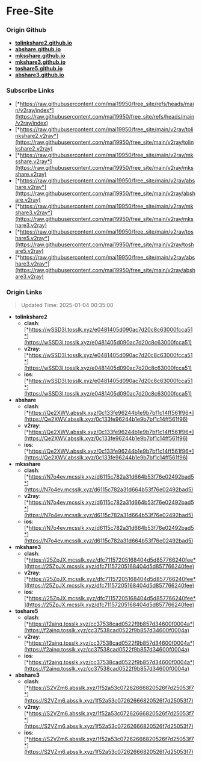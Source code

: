 # Free-Site

### Origin Github

- [**tolinkshare2.github.io**](https://github.com/tolinkshare2/tolinkshare2.github.io)
- [**abshare.github.io**](https://github.com/abshare/abshare.github.io)
- [**mksshare.github.io**](https://github.com/mksshare/mksshare.github.io)
- [**mkshare3.github.io**](https://github.com/mkshare3/mkshare3.github.io)
- [**toshare5.github.io**](https://github.com/toshare5/toshare5.github.io)
- [**abshare3.github.io**](https://github.com/abshare3/abshare3.github.io)

### Subscribe Links

- [*https://raw.githubusercontent.com/mai19950/free_site/refs/heads/main/v2ray/index*](https://raw.githubusercontent.com/mai19950/free_site/refs/heads/main/v2ray/index)
- [*https://raw.githubusercontent.com/mai19950/free_site/main/v2ray/tolinkshare2.v2ray*](https://raw.githubusercontent.com/mai19950/free_site/main/v2ray/tolinkshare2.v2ray)
- [*https://raw.githubusercontent.com/mai19950/free_site/main/v2ray/mksshare.v2ray*](https://raw.githubusercontent.com/mai19950/free_site/main/v2ray/mksshare.v2ray)
- [*https://raw.githubusercontent.com/mai19950/free_site/main/v2ray/abshare.v2ray*](https://raw.githubusercontent.com/mai19950/free_site/main/v2ray/abshare.v2ray)
- [*https://raw.githubusercontent.com/mai19950/free_site/main/v2ray/mkshare3.v2ray*](https://raw.githubusercontent.com/mai19950/free_site/main/v2ray/mkshare3.v2ray)
- [*https://raw.githubusercontent.com/mai19950/free_site/main/v2ray/toshare5.v2ray*](https://raw.githubusercontent.com/mai19950/free_site/main/v2ray/toshare5.v2ray)
- [*https://raw.githubusercontent.com/mai19950/free_site/main/v2ray/abshare3.v2ray*](https://raw.githubusercontent.com/mai19950/free_site/main/v2ray/abshare3.v2ray)

### Origin Links

> Updated Time: 2025-01-04 00:35:00

- **tolinkshare2**
  - **clash**: [*https://wSSD3l.tosslk.xyz/e0481405d090ac7d20c8c63000fcca51*](https://wSSD3l.tosslk.xyz/e0481405d090ac7d20c8c63000fcca51)
  - **v2ray**: [*https://wSSD3l.tosslk.xyz/e0481405d090ac7d20c8c63000fcca51*](https://wSSD3l.tosslk.xyz/e0481405d090ac7d20c8c63000fcca51)
  - **ios**: [*https://wSSD3l.tosslk.xyz/e0481405d090ac7d20c8c63000fcca51*](https://wSSD3l.tosslk.xyz/e0481405d090ac7d20c8c63000fcca51)
- **abshare**
  - **clash**: [*https://Qe2XWV.absslk.xyz/0c133fe96244b1e9b7bf1c14ff561f96*](https://Qe2XWV.absslk.xyz/0c133fe96244b1e9b7bf1c14ff561f96)
  - **v2ray**: [*https://Qe2XWV.absslk.xyz/0c133fe96244b1e9b7bf1c14ff561f96*](https://Qe2XWV.absslk.xyz/0c133fe96244b1e9b7bf1c14ff561f96)
  - **ios**: [*https://Qe2XWV.absslk.xyz/0c133fe96244b1e9b7bf1c14ff561f96*](https://Qe2XWV.absslk.xyz/0c133fe96244b1e9b7bf1c14ff561f96)
- **mksshare**
  - **clash**: [*https://N7o4ev.mcsslk.xyz/d6115c782a31d664b53f76e02492bad5*](https://N7o4ev.mcsslk.xyz/d6115c782a31d664b53f76e02492bad5)
  - **v2ray**: [*https://N7o4ev.mcsslk.xyz/d6115c782a31d664b53f76e02492bad5*](https://N7o4ev.mcsslk.xyz/d6115c782a31d664b53f76e02492bad5)
  - **ios**: [*https://N7o4ev.mcsslk.xyz/d6115c782a31d664b53f76e02492bad5*](https://N7o4ev.mcsslk.xyz/d6115c782a31d664b53f76e02492bad5)
- **mkshare3**
  - **clash**: [*https://25ZpJX.mcsslk.xyz/dfc71157205168404d5d857766240fee*](https://25ZpJX.mcsslk.xyz/dfc71157205168404d5d857766240fee)
  - **v2ray**: [*https://25ZpJX.mcsslk.xyz/dfc71157205168404d5d857766240fee*](https://25ZpJX.mcsslk.xyz/dfc71157205168404d5d857766240fee)
  - **ios**: [*https://25ZpJX.mcsslk.xyz/dfc71157205168404d5d857766240fee*](https://25ZpJX.mcsslk.xyz/dfc71157205168404d5d857766240fee)
- **toshare5**
  - **clash**: [*https://f2ainq.tosslk.xyz/cc37538cad0522f9b857d34600f0004a*](https://f2ainq.tosslk.xyz/cc37538cad0522f9b857d34600f0004a)
  - **v2ray**: [*https://f2ainq.tosslk.xyz/cc37538cad0522f9b857d34600f0004a*](https://f2ainq.tosslk.xyz/cc37538cad0522f9b857d34600f0004a)
  - **ios**: [*https://f2ainq.tosslk.xyz/cc37538cad0522f9b857d34600f0004a*](https://f2ainq.tosslk.xyz/cc37538cad0522f9b857d34600f0004a)
- **abshare3**
  - **clash**: [*https://S2VZm6.absslk.xyz/1f52a53c07262666820526f7d25053f7*](https://S2VZm6.absslk.xyz/1f52a53c07262666820526f7d25053f7)
  - **v2ray**: [*https://S2VZm6.absslk.xyz/1f52a53c07262666820526f7d25053f7*](https://S2VZm6.absslk.xyz/1f52a53c07262666820526f7d25053f7)
  - **ios**: [*https://S2VZm6.absslk.xyz/1f52a53c07262666820526f7d25053f7*](https://S2VZm6.absslk.xyz/1f52a53c07262666820526f7d25053f7)
